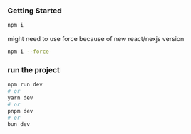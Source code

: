 ### Getting Started

```bash
npm i
````
might need to use force because of new react/nexjs version
```bash
npm i --force
````

### run the project
```bash
npm run dev
# or
yarn dev
# or
pnpm dev
# or
bun dev
```
